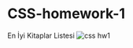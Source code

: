# CSS-homework-1
En İyi Kitaplar Listesi
![css hw1](https://user-images.githubusercontent.com/97365978/172492966-181052dd-50c6-44db-96d1-237c17e683e1.png)
